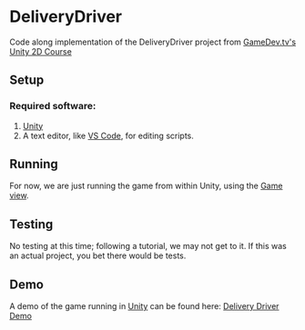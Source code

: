# DeliveryDriver
Code along implementation of the DeliveryDriver project from [GameDev.tv's][1] [Unity 2D Course][2]

## Setup

### Required software:
1. [Unity][3]
2. A text editor, like [VS Code][4], for editing scripts.

## Running
For now, we are just running the game from within Unity, using the [Game view][5].

## Testing
No testing at this time; following a tutorial, we may not get to it. If this was an actual project, you bet there would be tests.

## Demo
A demo of the game running in [Unity][3] can be found here: [Delivery Driver Demo][6]

[1]: https://www.gamedev.tv/
[2]: https://www.gamedev.tv/p/unity-2d-game-dev-course-2021
[3]: https://unity.com/download
[4]: https://code.visualstudio.com/download
[5]: https://docs.unity3d.com/Manual/GameView.html
[6]: https://www.youtube.com/watch?v=RCSzHiCKeUA
